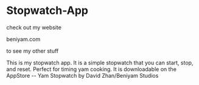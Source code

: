 # Stopwatch-App


check out my website

beniyam.com

to see my other stuff



This is my stopwatch app. It is a simple stopwatch that you can start, stop, and reset. 
Perfect for timing yam cooking. 
It is downloadable on the AppStore -- Yam Stopwatch by David Zhan/Beniyam Studios
